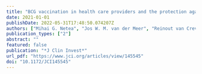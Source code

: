 ```yaml
---
title: "BCG vaccination in health care providers and the protection against COVID-19"
date: 2021-01-01
publishDate: 2022-05-31T17:48:50.074207Z
authors: ["Mihai G. Netea", "Jos W. M. van der Meer", "Reinout van Crevel"]
publication_types: ["2"]
abstract: ""
featured: false
publication: "*J Clin Invest*"
url_pdf: "https://www.jci.org/articles/view/145545"
doi: "10.1172/JCI145545"
---
```


